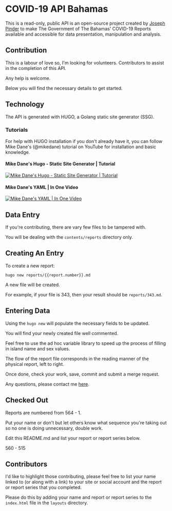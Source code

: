 # COVID-19 API Bahamas

This is a read-only, public API is an open-source project created by [Joseph Pinder](https://josephpinder.com) to make The Government of The Bahamas' COVID-19 Reports available and accessible for data presentation, manipulation and analysis.

## Contribution

This is a labour of love so, I'm looking for volunteers. Contributors to assist in the completion of this API. 

Any help is welcome. 

Below you will find the necessary details to get started.

## Technology

The API is generated with HUGO, a Golang static site generator (SSG).

### Tutorials

For help with HUGO installation if you don't already have it, you can follow Mike Dane's (@mikedane) tutorial on YouTube for installation and basic knowledge.

#### Mike Dane's Hugo - Static Site Generator | Tutorial

[![Mike Dane's Hugo - Static Site Generator | Tutorial](https://i3.ytimg.com/vi/qtIqKaDlqXo/hqdefault.jpg)](https://youtube.com/playlist?list=PLLAZ4kZ9dFpOnyRlyS-liKL5ReHDcj4G3)


#### Mike Dane's YAML | In One Video
[![Mike Dane's YAML | In One Video](https://i3.ytimg.com/vi/cdLNKUoMc6c/hqdefault.jpg)](https://youtu.be/cdLNKUoMc6c)


## Data Entry

If you're contributing, there are vary few files to be tampered with.

You will be dealing with the `contents/reports` directory only. 

## Creating An Entry

To create a new report:

```
hugo new reports/{{report.number}}.md
```

A new file will be created.

For example, if your file is 343, then your result should be `reports/343.md`.

## Entering Data

Using the `hugo new` will populate the necessary fields to be updated.

You will find your newly created file well commented.

Feel free to use the ad hoc variable library to speed up the process of filling in island name and sex values.

The flow of the report file corresponds in the reading manner of the physical report, left to right.

Once done, check your work, save, commit and submit a merge request.

Any questions, please contact me [here](https://josephpinder.com/get-in-touch).

## Checked Out

Reports are numbered from 564 - 1.

Put your name or don't but let others know what sequence you're taking out so no one is doing unnecessary, double work.

Edit this README.md and list your report or report series below.

[//]: # (If you're reading this, you're checking out. List the report or reports that you'll be completing.)

560 - 515

## Contributors

I'd like to highlight those contributing, please feel free to list your name linked to (or along with a link) to your site or social account and the report or report series that you completed.

Please do this by adding your name and report or report series to the `index.html` file in the `layouts` directory.